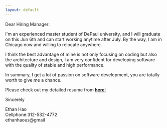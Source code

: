 ```yaml
---
layout: default
---
```

Dear Hiring Manager:

I'm an experienced master student of DePaul university, and I will graduate on this Jun 6th and can start working anytime after July. By the way, I am in Chicago now and willing to relocate anywhere.

I think the best advantage of mine is not only focusing on coding but also the architecture and design, I am very confident for developing software with the quality of stable and high performance.

In summary, I get a lot of passion on software development, you are totally worth to give me a chance.

Please check out my detailed resume from [**here**!](/data/EthanHao-resume.pdf)

Sincerely

Ethan Hao  
Cellphone:312-532-4772  
ethanhaous@gmail  



 
